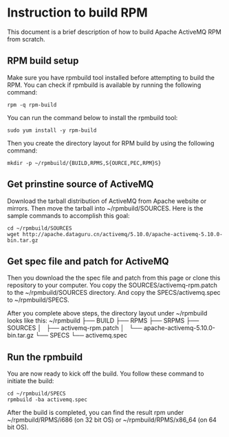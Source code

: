 # Instruction to build RPM
This document is a brief description of how to build Apache ActiveMQ
RPM from scratch.

## RPM build setup
Make sure you have rpmbuild tool installed before attempting to build
the RPM. You can check if rpmbuild is available by running the following
command:

    rpm -q rpm-build

You can run the command below to install the rpmbuild tool:

    sudo yum install -y rpm-build

Then you create the directory layout for RPM build by using the
following command:

    mkdir -p ~/rpmbuild/{BUILD,RPMS,S{OURCE,PEC,RPM}S}

## Get prinstine source of ActiveMQ
Download the tarball distribution of ActiveMQ from Apache website or
mirrors. Then move the tarball into ~/rpmbuild/SOURCES. Here is the
sample commands to accomplish this goal:

    cd ~/rpmbuild/SOURCES
    wget http://apache.dataguru.cn/activemq/5.10.0/apache-activemq-5.10.0-bin.tar.gz

## Get spec file and patch for ActiveMQ
Then you download the the spec file and patch from this page or clone
this repository to your computer. You copy the SOURCES/activemq-rpm.patch 
to the ~/rpmbuild/SOURCES directory. And copy the SPECS/activemq.spec to
~/rpmbuild/SPECS.

After you complete above steps, the directory layout under ~/rpmbuild
looks like this:
~/rpmbuild
├── BUILD
├── RPMS
├── SRPMS
├── SOURCES
│   ├── activemq-rpm.patch
│   └── apache-activemq-5.10.0-bin.tar.gz
└── SPECS
    └── activemq.spec

## Run the rpmbuild
You are now ready to kick off the build. You follow these command to
initiate the build:

    cd ~/rpmbuild/SPECS
    rpmbuild -ba activemq.spec

After the build is completed, you can find the result rpm under
~/rpmbuild/RPMS/i686 (on 32 bit OS) or ~/rpmbuild/RPMS/x86\_64 (on 64
bit OS).
